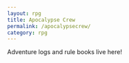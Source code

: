```yaml
---
layout: rpg
title: Apocalypse Crew
permalink: /apocalypsecrew/
category: rpg
---
```


Adventure logs and rule books live here!